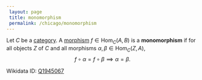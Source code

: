 ```yaml
---
 layout: page
 title: monomorphism
 permalink: /chicago/monomorphism
---
```

Let $C$ be a [category](https://defsmath.github.io/DefsMath/category). A [morphism](https://defsmath.github.io/DefsMath/category) $f\in \text{Hom}_C(A,B)$ is a **monomorphism** if for all objects $Z$ of $C$ and all morphisms $\alpha,\beta\in \text{Hom}_C(Z,A)$, $$f\circ \alpha = f\circ \beta\implies \alpha = \beta.$$

Wikidata ID: [Q1945067](https://www.wikidata.org/wiki/Q1945067)
